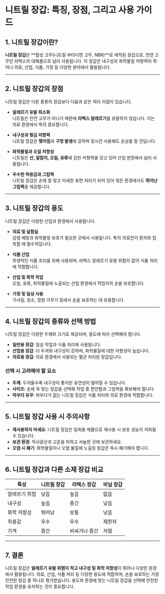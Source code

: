# 니트릴 장갑: 특징, 장점, 그리고 사용 가이드

## 1. 니트릴 장갑이란?  
**니트릴 장갑**은 **합성 고무(니트릴 부타디엔 고무, NBR)**로 제작된 장갑으로, 천연 고무인 라텍스의 대체품으로 널리 사용됩니다. 이 장갑은 내구성과 화학물질 저항력이 뛰어나 의료, 산업, 식품, 가정 등 다양한 분야에서 활용됩니다.

---

## 2. 니트릴 장갑의 장점  
니트릴 장갑은 다른 종류의 장갑보다 다음과 같은 여러 이점이 있습니다.

- **알레르기 유발 최소화**  
  니트릴은 천연 고무가 아니기 때문에 **라텍스 알레르기**를 유발하지 않습니다. 이는 의료 환경에서 특히 중요합니다.  

- **내구성과 찢김 저항력**  
  니트릴 장갑은 **찢어짐**과 **구멍 발생**에 강하며 장시간 사용해도 손상을 잘 견딥니다.  

- **화학물질과 오일 저항성**  
  니트릴은 **산, 알칼리, 오일, 유류**에 강한 저항력을 갖고 있어 산업 현장에서 널리 사용됩니다.  

- **우수한 착용감과 그립력**  
  니트릴 장갑은 손에 잘 맞고 미세한 표면 처리가 되어 있어 젖은 환경에서도 **뛰어난 그립력**을 제공합니다.

---

## 3. 니트릴 장갑의 용도  
니트릴 장갑은 다양한 산업과 환경에서 사용됩니다.

- **의료 및 실험실**  
  감염 예방과 화학물질 보호가 필요한 곳에서 사용됩니다. 특히 의료진이 환자와 접촉할 때 필수적입니다.  

- **식품 산업**  
  위생적인 식품 조리를 위해 사용되며, 라텍스 알레르기 유발 위험이 없어 식품 처리에 적합합니다.  

- **산업 및 화학 작업**  
  오일, 유류, 화학물질에 노출되는 산업 환경에서 작업자의 손을 보호합니다.  

- **가정 및 일상 사용**  
  가사일, 청소, 정원 가꾸기 등에서 손을 보호하는 데 유용합니다.

---

## 4. 니트릴 장갑의 종류와 선택 방법  
니트릴 장갑은 다양한 두께와 크기로 제공되며, 용도에 따라 선택해야 합니다.

- **일반용 장갑**: 일상 작업과 식품 처리에 사용됩니다.  
- **산업용 장갑**: 더 두꺼워 내구성이 강하며, 화학물질에 대한 저항성이 높습니다.  
- **의료용 장갑**: 의료 환경에서 사용되는 멸균 처리된 장갑입니다.

### 선택 시 고려해야 할 요소  
- **두께**: 두꺼울수록 내구성이 좋지만 유연성이 떨어질 수 있습니다.  
- **사이즈**: 손에 꼭 맞는 장갑을 선택해 작업 중 편안함과 그립력을 확보해야 합니다.  
- **파우더 유무**: 파우더가 없는 니트릴 장갑은 식품 처리와 의료 환경에 적합합니다.

---

## 5. 니트릴 장갑 사용 시 주의사항  
- **재사용하지 마세요**: 니트릴 장갑은 일회용 제품으로 재사용 시 보호 성능이 저하될 수 있습니다.  
- **보관 환경**: 직사광선과 고온을 피하고 서늘한 곳에 보관하세요.  
- **오염 시 폐기**: 화학물질이나 오염 물질에 노출된 장갑은 즉시 폐기해야 합니다.

---

## 6. 니트릴 장갑과 다른 소재 장갑 비교  
| **특성**        | **니트릴 장갑**              | **라텍스 장갑**            | **비닐 장갑** |
|----------------|----------------------------|--------------------------|---------------|
| 알레르기 위험   | 낮음                        | 높음                     | 없음          |
| 내구성         | 높음                        | 중간                     | 낮음          |
| 화학 저항성    | 뛰어남                      | 보통                     | 낮음          |
| 착용감         | 우수                        | 우수                     | 제한적        |
| 가격           | 중간                        | 비싸거나 중간            | 저렴          |

---

## 7. 결론  
니트릴 장갑은 **알레르기 유발 위험이 적고 내구성 및 화학 저항성**이 뛰어나 다양한 환경에서 활용됩니다. 의료, 산업, 식품 처리 등 다양한 용도에 적합하며, 손을 보호하는 가장 안전한 장갑 중 하나로 평가받습니다. 용도와 환경에 맞는 니트릴 장갑을 선택해 안전한 작업 환경을 유지하는 것이 중요합니다.